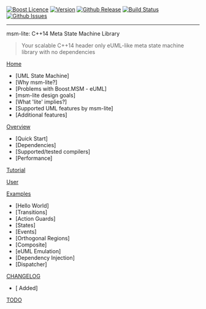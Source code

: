 <a href="http://www.boost.org/LICENSE_1_0.txt" target="_blank">![Boost Licence](http://img.shields.io/badge/license-boost-blue.svg)</a>
<a href="https://github.com/boost-experimental/msm-lite/releases" target="_blank">![Version](https://badge.fury.io/gh/boost-experimental%2Fmsm-lite.svg)</a>
<a href="https://github.com/boost-experimental/msm-lite/releases/latest" target="_blank">![Github Release](http://img.shields.io/github/release/boost-experimental/msm-lite.svg)</a>
<a href="https://travis-ci.org/boost-experimental/msm-lite" target="_blank">![Build Status](https://img.shields.io/travis/boost-experimental/msm-lite/cpp14.svg?label=linux/osx)</a>
<a href="http://github.com/boost-experimental/msm-lite/issues" target="_blank">![Github Issues](https://img.shields.io/github/issues/boost-experimental/msm-lite.svg)</a>

---------------------------------------

msm-lite: C++14 Meta State Machine Library

> Your scalable C++14 header only eUML-like meta state machine library with no dependencies

[Home]()
* [UML State Machine]
* [Why msm-lite?]
* [Problems with Boost.MSM - eUML]
* [msm-lite design goals]
* [What 'lite' implies?]
* [Supported UML features by msm-lite]
* [Additional features]

[Overview]()
* [Quick Start]
* [Dependencies]
* [Supported/tested compilers]
* [Performance]

[Tutorial]()

[User]()

[Examples]()
* [Hello World]
* [Transitions]
* [Action Guards]
* [States]
* [Events]
* [Orthogonal Regions]
* [Composite]
* [eUML Emulation]
* [Dependency Injection]
* [Dispatcher]

[CHANGELOG]()
* [ Added]

[TODO]()
